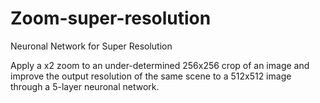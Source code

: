 # Zoom-super-resolution
Neuronal Network for Super Resolution

Apply a x2 zoom to an under-determined 256x256 crop of an image and improve the output resolution of the same scene to a 512x512 image through a 5-layer neuronal network.



